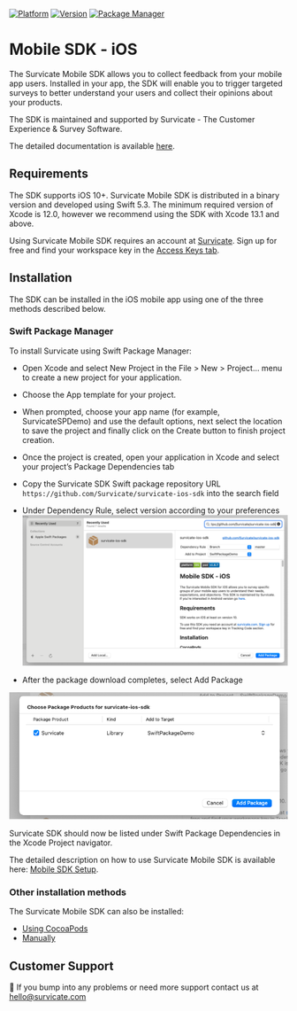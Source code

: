 [![Platform](https://img.shields.io/badge/platform-iOS-green.svg)](https://survicate.com/mobile-surveys/)
[![Version](https://img.shields.io/cocoapods/v/Survicate.svg)](https://developers.survicate.com/mobile-sdk/#ios)
[![Package Manager](https://img.shields.io/badge/package%20manager-compatible-green.svg?logo=Swift)](https://developers.survicate.com/mobile-sdk/#ios)

# **Mobile SDK - iOS**

The Survicate Mobile SDK allows you to collect feedback from your mobile app users. Installed in your app, the SDK will enable you to trigger targeted surveys to better understand your users and collect their opinions about your products. 

The SDK is maintained and supported by Survicate - The Customer Experience & Survey Software.

The detailed documentation is available [here](https://developers.survicate.com/mobile-sdk/). 

## **Requirements**

The SDK supports iOS 10+. Survicate Mobile SDK is distributed in a binary version and developed using Swift 5.3. The minimum required version of Xcode is  12.0, however we recommend using the SDK with Xcode 13.1 and above. 
 
Using Survicate Mobile SDK requires an account at [Survicate](https://survicate.com/mobile-surveys/). Sign up for free and find your workspace key in the [Access Keys tab](https://panel.survicate.com/o/0/w/0/settings/access-keys).


## **Installation**

The SDK can be installed in the iOS mobile app using one of the three methods described below.

### **Swift Package Manager**

To install Survicate using Swift Package Manager: 

- Open Xcode and select New Project in the File > New > Project… menu to create a new project for your application.
- Choose the App template for your project.
- When prompted, choose your app name (for example, SurvicateSPDemo) and use the default options, next select the location to save the project and finally click on the Create button to finish project creation.
- Once the project is created, open your application in Xcode and select your project’s Package Dependencies tab
- Copy the Survicate SDK Swift package repository URL `https://github.com/Survicate/survicate-ios-sdk` into the search field
- Under Dependency Rule, select version according to your preferences
![Add Swift Package step 1](./images/add_package_0.png "Add Swift Package step 1")

- After the package download completes, select Add Package

![Add Swift Package step 2](./images/add_package_1.png "Add Swift Package step 2")

Survicate SDK should now be listed under Swift Package Dependencies in the Xcode Project navigator.

The detailed description on how to use Survicate Mobile SDK is available here: [Mobile SDK Setup](https://developers.survicate.com/mobile-sdk/setup/).

### **Other installation methods**

The Survicate Mobile SDK can also be installed:

- [Using CocoaPods](https://developers.survicate.com/mobile-sdk/installation/#cocoapods)
- [Manually](https://developers.survicate.com/mobile-sdk/installation/#manual-installation-1)

## **Customer Support**

👋 If you bump into any problems or need more support contact us at hello@survicate.com
